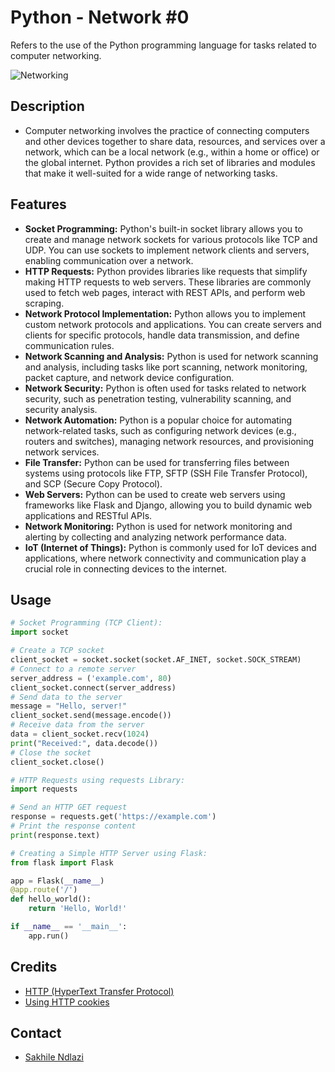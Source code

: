 # Python - Network #0
Refers to the use of the Python programming language for tasks related to computer networking.

![Networking](http://xkcd.com/353/)

## Description
* Computer networking involves the practice of connecting computers and other devices together to share data, resources, and services over a network, which can be a local network (e.g., within a home or office) or the global internet. Python provides a rich set of libraries and modules that make it well-suited for a wide range of networking tasks.

## Features
 * **Socket Programming:** Python's built-in socket library allows you to create and manage network sockets for various protocols like TCP and UDP. You can use sockets to implement network clients and servers, enabling communication over a network.
 * **HTTP Requests:** Python provides libraries like requests that simplify making HTTP requests to web servers. These libraries are commonly used to fetch web pages, interact with REST APIs, and perform web scraping.
 * **Network Protocol Implementation:** Python allows you to implement custom network protocols and applications. You can create servers and clients for specific protocols, handle data transmission, and define communication rules.
 * **Network Scanning and Analysis:** Python is used for network scanning and analysis, including tasks like port scanning, network monitoring, packet capture, and network device configuration.
 * **Network Security:** Python is often used for tasks related to network security, such as penetration testing, vulnerability scanning, and security analysis.
 * **Network Automation:** Python is a popular choice for automating network-related tasks, such as configuring network devices (e.g., routers and switches), managing network resources, and provisioning network services.
 * **File Transfer:** Python can be used for transferring files between systems using protocols like FTP, SFTP (SSH File Transfer Protocol), and SCP (Secure Copy Protocol).
 * **Web Servers:** Python can be used to create web servers using frameworks like Flask and Django, allowing you to build dynamic web applications and RESTful APIs.
 * **Network Monitoring:** Python is used for network monitoring and alerting by collecting and analyzing network performance data.
 * **IoT (Internet of Things):** Python is commonly used for IoT devices and applications, where network connectivity and communication play a crucial role in connecting devices to the internet.

## Usage
```py
# Socket Programming (TCP Client):
import socket

# Create a TCP socket
client_socket = socket.socket(socket.AF_INET, socket.SOCK_STREAM)
# Connect to a remote server
server_address = ('example.com', 80)
client_socket.connect(server_address)
# Send data to the server
message = "Hello, server!"
client_socket.send(message.encode())
# Receive data from the server
data = client_socket.recv(1024)
print("Received:", data.decode())
# Close the socket
client_socket.close()

# HTTP Requests using requests Library:
import requests

# Send an HTTP GET request
response = requests.get('https://example.com')
# Print the response content
print(response.text)

# Creating a Simple HTTP Server using Flask:
from flask import Flask

app = Flask(__name__)
@app.route('/')
def hello_world():
    return 'Hello, World!'

if __name__ == '__main__':
    app.run()

```
## Credits
 * [HTTP (HyperText Transfer Protocol)](https://www3.ntu.edu.sg/home/ehchua/programming/webprogramming/HTTP_Basics.html)
 * [Using HTTP cookies](https://developer.mozilla.org/en-US/docs/Web/HTTP/Cookies)

## Contact
 * [Sakhile Ndlazi](https://www.twitter.com/sakhilelindah)
